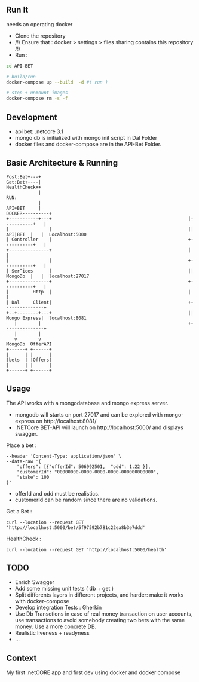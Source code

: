 ## Run It

needs an operating docker

- Clone the repository 
- /!\ Ensure that : docker > settings > files sharing contains this repository /!\
- Run : 

```bash
cd API-BET

# build/run
docker-compose up --build  -d #( run )

# stop + unmount images 
docker-compose rm -s -f 
```

## Development 

- api bet: .netcore 3.1 
- mongo db is initialized with mongo init script in Dal Folder
- docker files and docker-compose are in the API-Bet Folder.

## Basic Architecture & Running 
```
Post:Bet+---+
Get:Bet+----|
HealthCheck++
            |                                                        RUN:  
            |
API+BET     |                                                       DOCKER----------+
+-----------+---+                                                   |-----------+   |
|               |                                                   || API|BET  |   |  Localhost:5000
| Controller    |                                                   +-----------+   |
+---------------+                                                   |               |
|               |                                                   +-----------+   |
| Ser^ices      |                                                   || MongoDb  |   |  localhost:27017
+---------------+                                                   +-----------+   |
|         Http  |                                                   |               |
| Dal     Client|                                                   +---------------+
+--+--------+---+                                                   || Mongo Express|  localhost:8081 
   |        |                                                       +---------------+
   |        |
   v        v
MongoDb  OfferAPI
+------+ +------+
|      | |      |
|bets  | |Offers|
|      | |      |
+------+ +------+

```


## Usage

The API works with a mongodatabase and mongo express server. 

- mongodb will starts on port 27017 and can be explored with mongo-express on http://localhost:8081/
- .NETCore BET-API will launch on http://localhost:5000/ and displays swagger.

Place a bet :  
```curl --location --request POST 'http://localhost:5000/bet' \
--header 'Content-Type: application/json' \
--data-raw '{
    "offers": [{"offerId": 506992501,  "odd": 1.22 }],
    "customerId": "00000000-0000-0000-0000-000000000000",
    "stake": 100
}'
```
- offerId and odd must be realistics.  
- customerId can be random since there are no validations.

Get a Bet : 
```
curl --location --request GET 'http://localhost:5000/bet/5f97592b781c22ea8b3e7ddd'
```
HealthCheck :  
```
curl --location --request GET 'http://localhost:5000/health'
```

## TODO
- Enrich Swagger
- Add some missing unit tests ( db + get )  
- Split differents layers in different projects, and harder: make it works with docker-compose
- Develop integration Tests :  Gherkin 
- Use Db Transctions in case of real money transaction on user accounts, use transactions to avoid somebody creating two bets with the same money. Use a more concrete DB.   
- Realistic liveness + readyness 
- ...

## Context 

My first .netCORE app and first dev using docker and docker compose


